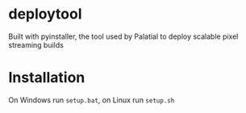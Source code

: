 # deploytool
Built with pyinstaller, the tool used by Palatial to deploy scalable pixel streaming builds

# Installation

On Windows run `setup.bat`, on Linux run `setup.sh`
